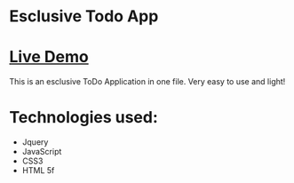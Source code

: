 # Esclusive Todo App

# [Live Demo](https://atcsy.github.io/ToDoApp/)



This is an esclusive ToDo Application in one file. Very easy to use and light!

# Technologies used:




* Jquery
* JavaScript
* CSS3
* HTML 5f


